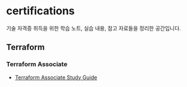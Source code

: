 # certifications
기술 자격증 취득을 위한 학습 노트, 실습 내용, 참고 자료들을 정리한 공간입니다.

## Terraform

### Terraform Associate

*   [Terraform Associate Study Guide](./Terraform-Associate-Study-Guide/README.md)